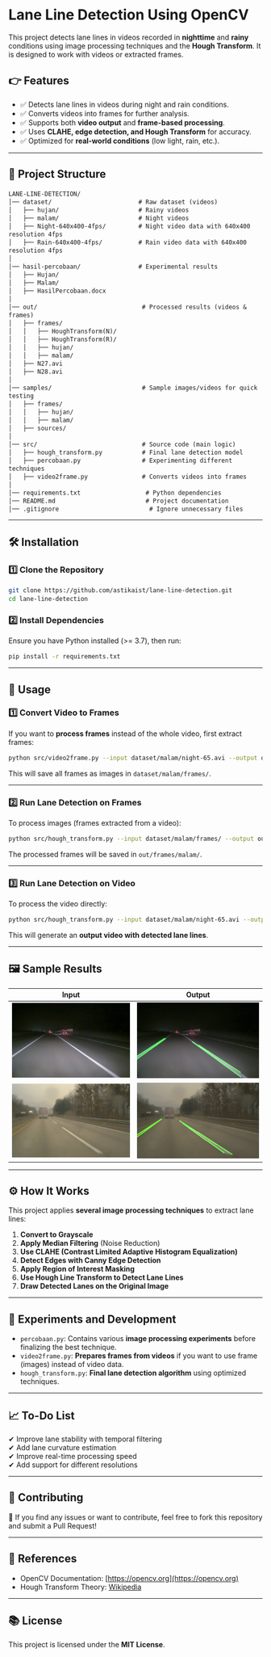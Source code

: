 # Lane Line Detection Using OpenCV

This project detects lane lines in videos recorded in **nighttime** and **rainy** conditions using image processing techniques and the **Hough Transform**. It is designed to work with videos or extracted frames.

## 👉 Features

- ✅ Detects lane lines in videos during night and rain conditions.  
- ✅ Converts videos into frames for further analysis.  
- ✅ Supports both **video output** and **frame-based processing**.  
- ✅ Uses **CLAHE, edge detection, and Hough Transform** for accuracy.  
- ✅ Optimized for **real-world conditions** (low light, rain, etc.).  

---

## 📁 Project Structure

```
LANE-LINE-DETECTION/
│── dataset/                        # Raw dataset (videos)
│   ├── hujan/                      # Rainy videos
│   ├── malam/                      # Night videos
│   ├── Night-640x400-4fps/         # Night video data with 640x400 resolution 4fps
│   ├── Rain-640x400-4fps/          # Rain video data with 640x400 resolution 4fps
│
│── hasil-percobaan/                # Experimental results
│   ├── Hujan/
│   ├── Malam/
│   ├── HasilPercobaan.docx
│
│── out/                             # Processed results (videos & frames)
│   ├── frames/
│   │   ├── HoughTransform(N)/
│   │   ├── HoughTransform(R)/
│   │   ├── hujan/
│   │   ├── malam/
│   ├── N27.avi
│   ├── N28.avi
│
│── samples/                         # Sample images/videos for quick testing
│   ├── frames/
│   │   ├── hujan/
│   │   ├── malam/
│   ├── sources/
│
│── src/                             # Source code (main logic)
│   ├── hough_transform.py           # Final lane detection model
│   ├── percobaan.py                 # Experimenting different techniques
│   ├── video2frame.py               # Converts videos into frames
│
│── requirements.txt                  # Python dependencies
│── README.md                         # Project documentation
│── .gitignore                         # Ignore unnecessary files
```

---

## 🛠 Installation

### 1️⃣ Clone the Repository
```bash
git clone https://github.com/astikaist/lane-line-detection.git
cd lane-line-detection
```

### 2️⃣ Install Dependencies
Ensure you have Python installed (>= 3.7), then run:
```bash
pip install -r requirements.txt
```

---

## 🚀 Usage

### 1️⃣ Convert Video to Frames
If you want to **process frames** instead of the whole video, first extract frames:
```bash
python src/video2frame.py --input dataset/malam/night-65.avi --output dataset/malam/frames/
```
This will save all frames as images in `dataset/malam/frames/`.

---

### 2️⃣ Run Lane Detection on Frames
To process images (frames extracted from a video):
```bash
python src/hough_transform.py --input dataset/malam/frames/ --output out/frames/malam/
```
The processed frames will be saved in `out/frames/malam/`.

---

### 3️⃣ Run Lane Detection on Video
To process the video directly:
```bash
python src/hough_transform.py --input dataset/malam/night-65.avi --output out/N65_processed.avi
```
This will generate an **output video with detected lane lines**.

---

## 🖼 Sample Results

| Input | Output |
|-------|--------|
| ![Original Frame](hasil-percobaan/Malam/1.Original-image.png) | ![Processed Frame](hasil-percobaan/Malam/7.Hough-transform.png) |
| ![Original Frame](hasil-percobaan/Hujan/1.Original-image.png) | ![Processed Frame](hasil-percobaan/Hujan/7.Hough-transform.png) |

---

## ⚙️ How It Works
This project applies **several image processing techniques** to extract lane lines:
1. **Convert to Grayscale**
2. **Apply Median Filtering** (Noise Reduction)
3. **Use CLAHE (Contrast Limited Adaptive Histogram Equalization)**
4. **Detect Edges with Canny Edge Detection**
5. **Apply Region of Interest Masking**
6. **Use Hough Line Transform to Detect Lane Lines**
7. **Draw Detected Lanes on the Original Image**

---

## 📜 Experiments and Development
- `percobaan.py`: Contains various **image processing experiments** before finalizing the best technique.
- `video2frame.py`: **Prepares frames from videos** if you want to use frame (images) instead of video data.
- `hough_transform.py`: **Final lane detection algorithm** using optimized techniques.

---

## 📈 To-Do List
✔ Improve lane stability with temporal filtering  
✔ Add lane curvature estimation  
✔ Improve real-time processing speed  
✔ Add support for different resolutions  

---

## 📢 Contributing
🚀 If you find any issues or want to contribute, feel free to fork this repository and submit a Pull Request!

---

## 🔗 References
- OpenCV Documentation: [https://opencv.org](https://opencv.org)
- Hough Transform Theory: [Wikipedia](https://en.wikipedia.org/wiki/Hough_transform)

---

## 📚 License
This project is licensed under the **MIT License**.